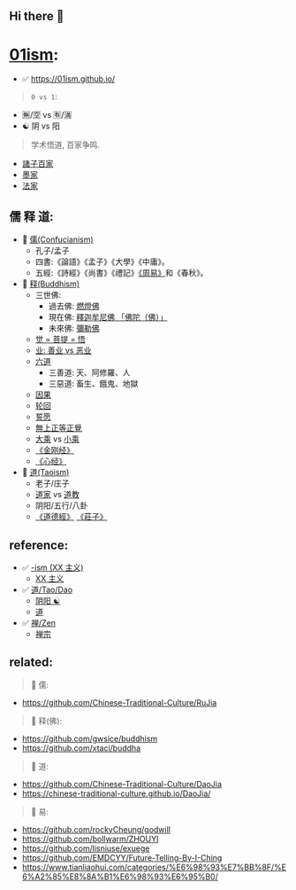 ## Hi there 👋



# [01ism](https://01ism.github.io/):


- ✅ https://01ism.github.io/

> `0 vs 1`:

- 🈚️/🈳 vs 🈶/🈵
- ☯️ 阴 vs 阳

> 学术悟道, 百家争鸣.

- [諸子百家](https://zh.wikipedia.org/zh-tw/%E8%AF%B8%E5%AD%90%E7%99%BE%E5%AE%B6)
- [墨家](https://zh.wikipedia.org/zh-tw/%E5%A2%A8%E5%AE%B6)
- [法家](https://zh.wikipedia.org/zh-tw/%E6%B3%95%E5%AE%B6)

## 儒 释 道:


- 💖 [儒(Confucianism)](https://zh.wikipedia.org/zh-tw/%E5%84%92%E5%AE%B6) 
    - 孔子/孟子
    - 四書:《論語》《孟子》《大學》《中庸》。
    - 五經:《詩經》《尚書》《禮記》[《周易》](https://zh.wikipedia.org/zh-tw/%E6%98%93%E7%BB%8F)和《春秋》。
- 💖 [释(Buddhism)](https://zh.wikipedia.org/zh-tw/%E4%BD%9B%E6%95%99) 
    - 三世佛:
        - 過去佛: [燃燈佛](https://zh.wikipedia.org/zh-tw/%E7%87%83%E7%81%AF%E4%BD%9B)
        - 現在佛: [釋迦牟尼佛 「佛陀（佛）」](https://zh.wikipedia.org/zh-tw/%E9%87%8A%E8%BF%A6%E7%89%9F%E5%B0%BC%E4%BD%9B)
        - 未來佛: [彌勒佛](https://zh.wikipedia.org/zh-tw/%E5%BD%8C%E5%8B%92%E8%8F%A9%E8%96%A9)
    - [觉 = 菩提 = 悟](https://zh.wikipedia.org/wiki/%E8%A6%BA_(%E4%BD%9B%E6%95%99))
    - [业: 善业 vs 恶业](https://zh.wikipedia.org/wiki/%E6%A5%AD_(%E4%BD%9B%E6%95%99))
    - [六道](https://zh.wikipedia.org/zh-tw/%E5%85%AD%E9%81%93)
        - 三善道: 天、阿修羅、人
        - 三惡道: 畜生、餓鬼、地獄
    - [因果](https://zh.wikipedia.org/wiki/%E5%9B%A0%E6%9E%9C%E8%AE%BA_(%E4%BD%9B%E6%95%99))
    - [轮回](https://zh.wikipedia.org/zh-tw/%E8%BD%AE%E5%9B%9E)
    - [誓愿](https://zh.wikipedia.org/wiki/%E9%A1%98_(%E4%BD%9B%E6%95%99))
    - [無上正等正覺](https://zh.wikipedia.org/zh-tw/%E7%84%A1%E4%B8%8A%E6%AD%A3%E7%AD%89%E6%AD%A3%E8%A6%BA)
    - [大乘](https://zh.wikipedia.org/wiki/%E5%A4%A7%E4%B9%98%E4%BD%9B%E6%95%99) vs [小乘](https://zh.wikipedia.org/wiki/%E5%B0%8F%E4%B9%98%E4%BD%9B%E6%95%99)
    - [《金刚经》](https://zh.wikipedia.org/wiki/%E9%87%91%E5%89%9B%E7%B6%93)
    - [《心经》](https://zh.wikipedia.org/wiki/%E8%88%AC%E8%8B%A5%E6%B3%A2%E7%BE%85%E8%9C%9C%E5%A4%9A%E5%BF%83%E7%B6%93)
- 💖 [道(Taoism)](https://zh.wikipedia.org/zh-tw/%E9%81%93%E6%95%99)
    - 老子/庄子
    - [道家](https://zh.wikipedia.org/zh-tw/%E9%81%93%E5%AE%B6) vs [道教](https://zh.wikipedia.org/zh-tw/%E9%81%93%E6%95%99)
    - 阴阳/五行/八卦
    - [《道德經》](https://zh.wikipedia.org/zh-tw/%E8%80%81%E5%AD%90_(%E6%9B%B8)) [《莊子》](https://zh.wikipedia.org/zh-tw/%E8%8E%8A%E5%AD%90_(%E6%9B%B8))




## reference:

- ✅ [-ism (XX 主义)](https://en.wikipedia.org/wiki/-ism)
    - [XX 主义](https://zh.wikipedia.org/wiki/%E4%B8%BB%E4%B9%89)
- ✅ [道/Tao/Dao](https://en.wikipedia.org/wiki/Tao)
    - [阴阳 ☯️](https://zh.wikipedia.org/wiki/%E9%98%B4%E9%98%B3) 
    - [道](https://zh.wikipedia.org/wiki/%E9%81%93)
- ✅ [禅/Zen](https://en.wikipedia.org/wiki/Zen)
   - [禅宗](https://zh.wikipedia.org/zh-tw/%E7%A6%85%E5%AE%97)



## related:

> 🌈 儒:

- https://github.com/Chinese-Traditional-Culture/RuJia

> 🌈 释(佛):

- https://github.com/gwsice/buddhism
- https://github.com/xtaci/buddha

> 🌈 道:


- https://github.com/Chinese-Traditional-Culture/DaoJia
- https://chinese-traditional-culture.github.io/DaoJia/

> 🌈 易:

- https://github.com/rockyCheung/godwill
- https://github.com/bollwarm/ZHOUYI
- https://github.com/lisniuse/exuege
- https://github.com/EMDCYY/Future-Telling-By-I-Ching
- https://www.tianliaohui.com/categories/%E6%98%93%E7%BB%8F/%E6%A2%85%E8%8A%B1%E6%98%93%E6%95%B0/




<!--

**Here are some ideas to get you started:**

🙋‍♀️ A short introduction - what is your organization all about?
🌈 Contribution guidelines - how can the community get involved?
👩‍💻 Useful resources - where can the community find your docs? Is there anything else the community should know?
🍿 Fun facts - what does your team eat for breakfast?
🧙 Remember, you can do mighty things with the power of [Markdown](https://docs.github.com/github/writing-on-github/getting-started-with-writing-and-formatting-on-github/basic-writing-and-formatting-syntax)
-->
